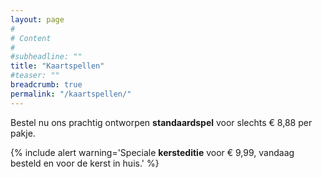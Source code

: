 ```yaml
---
layout: page
#
# Content
#
#subheadline: ""
title: "Kaartspellen"
#teaser: ""
breadcrumb: true
permalink: "/kaartspellen/"
---
```


Bestel nu ons prachtig ontworpen __standaardspel__ voor slechts € 8,88 per pakje.

{% include alert warning='Speciale __kersteditie__ voor € 9,99, vandaag besteld en voor de kerst in huis.' %}

